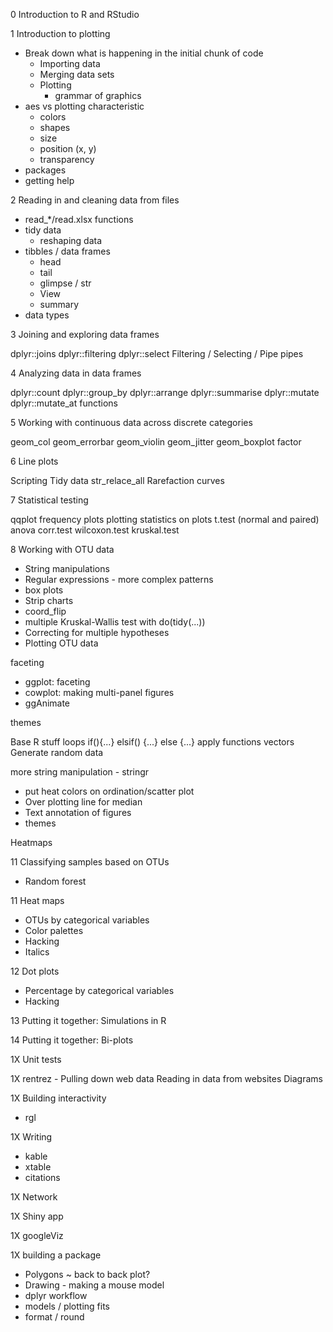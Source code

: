 0	Introduction to R and RStudio

1	Introduction to plotting

* Break down what is happening in the initial chunk of code
	- Importing data
	- Merging data sets
	- Plotting
		- grammar of graphics
* aes vs plotting characteristic
	- colors
	- shapes
	- size
	- position (x, y)
	- transparency
* packages
* getting help


2 Reading in and cleaning data from files

* read_*/read.xlsx functions
* tidy data
	* reshaping data
* tibbles / data frames
	* head
	* tail
	* glimpse / str
	* View
	* summary
* data types


3 Joining and exploring data frames

dplyr::joins
dplyr::filtering
dplyr::select
Filtering / Selecting / Pipe
pipes


4 Analyzing data in data frames

dplyr::count
dplyr::group_by
dplyr::arrange
dplyr::summarise
dplyr::mutate
dplyr::mutate_at
functions


5 Working with continuous data across discrete categories

geom_col
geom_errorbar
geom_violin
geom_jitter
geom_boxplot
factor


6	Line plots

Scripting
Tidy data
str_relace_all
Rarefaction curves


7 Statistical testing

qqplot
frequency plots
plotting statistics on plots
t.test (normal and paired)
anova
corr.test
wilcoxon.test
kruskal.test


8 Working with OTU data

* String manipulations
* Regular expressions - more complex patterns
* box plots
* Strip charts
* coord_flip
* multiple Kruskal-Wallis test with do(tidy(...))
* Correcting for multiple hypotheses
* Plotting OTU data



faceting
* ggplot: faceting
* cowplot: making multi-panel figures
* ggAnimate


themes



Base R stuff
loops
if(){...} elsif() {...} else {...}
apply functions
vectors
Generate random data

more string manipulation - stringr

* put heat colors on ordination/scatter plot
* Over plotting line for median
* Text annotation of figures
* themes

Heatmaps






11	Classifying samples based on OTUs
* Random forest

11	Heat maps
* OTUs by categorical variables
* Color palettes
* Hacking
* Italics

12	Dot plots
* Percentage by categorical variables
* Hacking

13	Putting it together: Simulations in R

14	Putting it together: Bi-plots

1X Unit tests

1X
rentrez - Pulling down web data
Reading in data from websites
Diagrams

1X	Building interactivity
* rgl

1X	Writing
* kable
* xtable
* citations

1X	Network

1X	Shiny app

1X	googleViz

1X	building a package




* Polygons ~ back to back plot?
* Drawing - making a mouse model
* dplyr workflow
* models / plotting fits
* format / round
